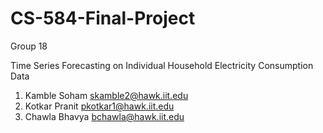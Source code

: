 # CS-584-Final-Project

Group 18


Time Series Forecasting on Individual Household Electricity Consumption Data  

1. Kamble Soham <skamble2@hawk.iit.edu>
2. Kotkar Pranit <pkotkar1@hawk.iit.edu>
3. Chawla Bhavya <bchawla@hawk.iit.edu>

